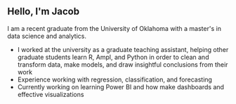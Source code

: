 ## Hello, I'm Jacob

I am a recent graduate from the University of Oklahoma with a master's in data science and analytics. 

- I worked at the university as a graduate teaching assistant, helping other graduate students learn R, Ampl, and Python in order to clean and transform data, make models, and draw insightful conclusions from their work
- Experience working with regression, classification, and forecasting
- Currently working on learning Power BI and how make dashboards and effective visualizations
  

<!--
**JoFlynn22/JoFlynn22** is a ✨ _special_ ✨ repository because its `README.md` (this file) appears on your GitHub profile.

Here are some ideas to get you started:

- 🔭 I’m currently working on ...
- 🌱 I’m currently learning ...
- 👯 I’m looking to collaborate on ...
- 🤔 I’m looking for help with ...
- 💬 Ask me about ...
- 📫 How to reach me: ...
- 😄 Pronouns: ...
- ⚡ Fun fact: ...
-->
